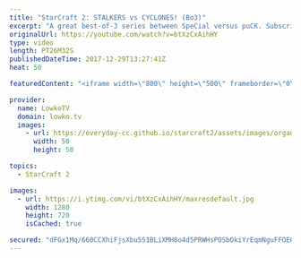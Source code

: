 ```yaml
---
title: "StarCraft 2: STALKERS vs CYCLONES! (Bo3)"
excerpt: "A great best-of-3 series between SpeCial versus puCK. Subscribe for more videos: http://lowko.tv/youtube Epic Zerg vs Protoss: https://goo.gl/qeUdf6  Protoss versus Terran is quickly developing and changing. Progamers are figuring out more powerful build orders and timing attacks and are forcing the"
originalUrl: https://youtube.com/watch?v=btXzCxAihHY
type: video
length: PT26M32S
publishedDateTime: 2017-12-29T13:27:41Z
heat: 50

featuredContent: "<iframe width=\"800\" height=\"500\" frameborder=\"0\" src=\"https://www.youtube.com/embed/btXzCxAihHY\" allow=\"accelerometer; autoplay; encrypted-media; gyroscope; picture-in-picture\" allowfullscreen></iframe>"

provider:
  name: LowkoTV
  domain: lowko.tv
  images:
    - url: https://everyday-cc.github.io/starcraft2/assets/images/organizations/lowko.tv-50x50.jpg
      width: 50
      height: 50

topics:
  - StarCraft 2

images:
  - url: https://i.ytimg.com/vi/btXzCxAihHY/maxresdefault.jpg
    width: 1280
    height: 720
    isCached: true

secured: "dFGx1Mq/660CCXhiFjsXbu5S1BLiXMH8o4d5PRWHsPOSbOkiYrEqmNguFFOEQ5RTDr9JAIgSbifAd5P+J6Opkb9HImD+IeEb0AreeBbAoXYG4xBNk4hxLmYYFdtm8UgFlnI/XOmYX9rII2sYCxzQNaZWE8XpXm4ENFiYgNhoh4Nvde7ORM/3LHMyZdiazZI6MAFq4LRAR0dAc3xf1mk2t111YRtGgr1CEgLxpvlosCP9vDoMlMDWALXak3p7gfU0ljmMreyw9cmtVV9kJSUzqtXFdOncpvLGGCgtl5HzfhHGCNPA7NTK+00kKJYX0qcYOWXo31AX4qusP57KNwvrR3RmuFjDk+JphO+PoVBqT46y1cJPkOKvrl6tg1bFfd1wr668JP4fsPmeunfObIGXOc1dq+BjrSycv7fZDtWYac8=;bTYlJyKsAlbc5Y6O2BlhUA=="
---
```


